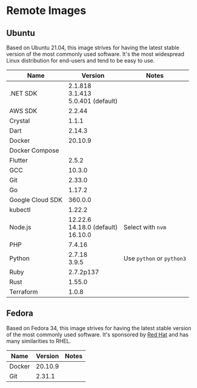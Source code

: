 # Remote Images

## Ubuntu

Based on Ubuntu 21.04, this image strives for having the latest stable version of the most commonly used software. It's the most widespread Linux distribution for end-users and tend to be easy to use.

<!-- BEGIN GENERATED SECTION: ubuntu -->

| Name | Version | Notes |
| ---- | ------- | ----- |
| .NET SDK | 2.1.818<br>3.1.413<br>5.0.401 (default) |
| AWS SDK | 2.2.44 |
| Crystal | 1.1.1 |
| Dart | 2.14.3 |
| Docker | 20.10.9 |
| Docker Compose |  |
| Flutter | 2.5.2 |
| GCC | 10.3.0 |
| Git | 2.33.0 |
| Go | 1.17.2 |
| Google Cloud SDK | 360.0.0 |
| kubectl | 1.22.2 |
| Node.js | 12.22.6<br>14.18.0 (default)<br>16.10.0 | Select with `nvm` |
| PHP | 7.4.16 |
| Python | 2.7.18<br>3.9.5 | Use `python` or `python3` |
| Ruby | 2.7.2p137 |
| Rust | 1.55.0 |
| Terraform | 1.0.8 |

<!-- END GENERATED SECTION: ubuntu -->

## Fedora

Based on Fedora 34, this image strives for having the latest stable version of the most commonly used software. It's sponsored by [Red Hat](https://www.redhat.com/) and has many similarities to RHEL.

<!-- BEGIN GENERATED SECTION: fedora -->

| Name | Version | Notes |
| ---- | ------- | ----- |
| Docker | 20.10.9 |
| Git | 2.31.1 |

<!-- END GENERATED SECTION: fedora -->
